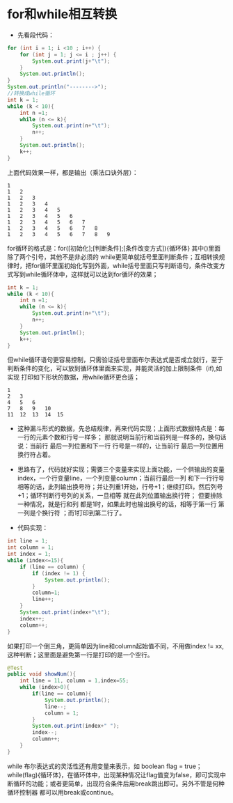 # for和while相互转换

- 先看段代码：

```java
for (int i = 1; i <10 ; i++) {
    for (int j = 1; j <= i ; j++) {
        System.out.print(j+"\t");
    }
    System.out.println();
}
System.out.println("-------->");
//转换成while循环
int k = 1;
while (k < 10){
    int n =1;
    while (n <= k){
        System.out.print(n+"\t");
        n++;
    }
    System.out.println();
    k++;
}
```

上面代码效果一样，都是输出（乘法口诀外层）：

```
1	
1	2	
1	2	3	
1	2	3	4	
1	2	3	4	5	
1	2	3	4	5	6	
1	2	3	4	5	6	7	
1	2	3	4	5	6	7	8	
1	2	3	4	5	6	7	8	9
```

for循环的格式是：for([初始化];[判断条件];[条件改变方式]){循环体}  其中()里面除了两个引号，其他不是非必须的 while更简单就括号里面判断条件；互相转换规律时，把for循环里面初始化写到外面，while括号里面只写判断语句，条件改变方式写到while循环体中，这样就可以达到for循环的效果；

```java
int k = 1;
while (k < 10){
    int n =1;
    while (n <= k){
        System.out.print(n+"\t");
        n++;
    }
    System.out.println();
    k++;
}
```

但while循环语句更容易控制，只需验证括号里面布尔表达式是否成立就行，至于判断条件的变化，可以放到循环体里面来实现，并能灵活的加上限制条件（if),如实现 打印如下形状的数据，用while循环更合适；

```
1	
2	3	
4	5	6	
7	8	9	10	
11	12	13	14	15	
```

- 这种漏斗形式的数据，先总结规律，再来代码实现；上面形式数据特点是：每一行的元素个数和行号一样多；  那就说明当前行和当前列是一样多的，换句话说：当前行 最后一列位置和下一行 行号是一样的，让当前行 最后一列位置用换行符占着。

- 思路有了，代码就好实现；需要三个变量来实现上面功能，一个供输出的变量index，一个行变量line，一个列变量column；当前行最后一列 和下一行行号相等的话，此列输出换号符；并让列重1开始，行号+1；继续打印i，然后列号+1；循环判断行号列的关系，一旦相等  就在此列位置输出换行符； 但要排除一种情况，就是行和列 都是1时，如果此时也输出换号的话，相等于第一行 第一列是个换行符 ；而1打印到第二行了。
- 代码实现：

```java
int line = 1;
int column = 1;
int index = 1;
while (index<=15){
    if (line == column) {
        if (index != 1) {
            System.out.println();
        }
        column=1;
        line++;
    }
    System.out.print(index+"\t");
    index++;
    column++;
}
```

如果打印一个倒三角，更简单因为line和column起始值不同，不用做index != xx,这种判断；这里面是避免第一行是打印的是一个空行。

```java
@Test
public void showNum(){
    int line = 11, column = 1,index=55;
    while (index>0){
        if(line == column){
            System.out.println();
            line--;
            column = 1;
        }
        System.out.print(index+" ");
        index--;
        column++;
    }
}
```

while 布尔表达式的灵活性还有用变量来表示，如 boolean  flag = true； while(flag){循环体}，在循环体中，出现某种情况让flag值变为false，即可实现中断循环的功能；或者更简单，出现符合条件后用break跳出即可。另外不管是何种循环控制器  都可以用break或continue。